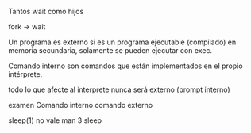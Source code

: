 
Tantos wait como hijos

fork -> wait

Un programa es externo si es un programa ejecutable (compilado) en memoria secundaria, solamente se pueden ejecutar con exec.

Comando interno son comandos que están implementados en el propio intérprete.

todo lo que afecte al interprete nunca será externo (prompt interno)

examen
Comando interno comando externo

sleep(1) no vale
man 3 sleep 


